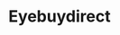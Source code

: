 ---
blog: https://eyebuydirect.com/blog
facebook: https://facebook.com/Eyebuydirect
instagram: https://instagram.com/eyebuydirect
linkedin: https://linkedin.com/company/eyebuydirect-inc.
logohandle: eyebuydirect
pinterest: https://pinterest.com/eyebuydirect
sort: eyebuydirect
title: Eyebuydirect
twitter: https://x.com/eyebuydirect
website: https://www.eyebuydirect.com/
youtube: https://youtube.com/@eyebuydirect
---